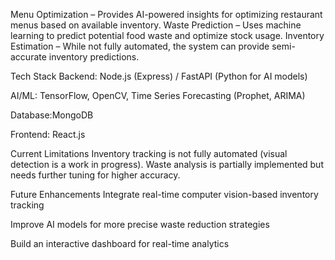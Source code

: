 Menu Optimization – Provides AI-powered insights for optimizing restaurant menus based on available inventory.
Waste Prediction – Uses machine learning to predict potential food waste and optimize stock usage.
Inventory Estimation – While not fully automated, the system can provide semi-accurate inventory predictions.

 
Tech Stack
Backend: Node.js (Express) / FastAPI (Python for AI models)

AI/ML: TensorFlow, OpenCV, Time Series Forecasting (Prophet, ARIMA)

Database:MongoDB

Frontend: React.js

Current Limitations
Inventory tracking is not fully automated (visual detection is a work in progress).
Waste analysis is partially implemented but needs further tuning for higher accuracy.

Future Enhancements
Integrate real-time computer vision-based inventory tracking

Improve AI models for more precise waste reduction strategies

Build an interactive dashboard for real-time analytics
